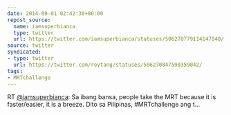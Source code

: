 ```yaml
---
date: 2014-09-01 02:42:30+00:00
repost_source:
  name: iamsuperbianca
  type: twitter
  url: https://twitter.com/iamsuperbianca/statuses/506270779114147840/
source: twitter
syndicated:
- type: twitter
  url: https://twitter.com/roytang/statuses/506270847590359042/
tags:
- MRTchallenge
---
```


RT [@iamsuperbianca](https://twitter.com/iamsuperbianca/): Sa ibang bansa, people take the MRT because it is faster/easier, it is a breeze. Dito sa Pilipinas, #MRTchallenge ang t…